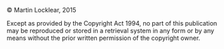 © Martin Locklear, 2015

Except as provided by the Copyright Act 1994, no part of this publication may be reproduced or stored in a retrieval system in any form or by any means without the prior written permission of the copyright owner.

